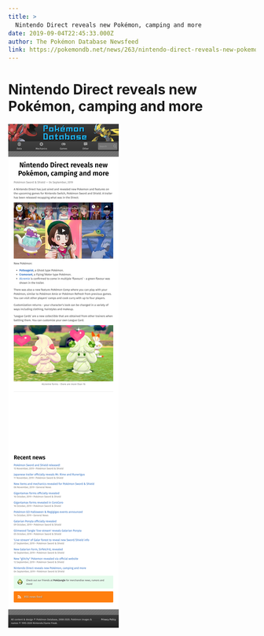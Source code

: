 ```yaml
---
title: >
  Nintendo Direct reveals new Pokémon, camping and more
date: 2019-09-04T22:45:33.000Z
author: The Pokémon Database Newsfeed
link: https://pokemondb.net/news/263/nintendo-direct-reveals-new-pokemon-camping-and-more
---
```

# Nintendo Direct reveals new Pokémon, camping and more

[![Nintendo Direct reveals new Pokémon, camping and more](./screenshot.png)](https://pokemondb.net/news/263/nintendo-direct-reveals-new-pokemon-camping-and-more)
